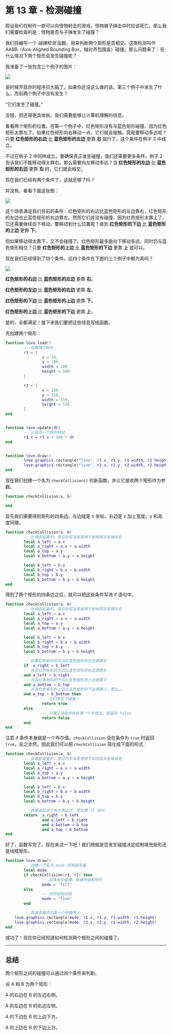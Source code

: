 # 第 13 章 - 检测碰撞

假设我们在制作一款可以向怪物射击的游戏。怪物被子弹击中时应该死亡。那么我们需要检查的是：怪物是否与子弹发生了碰撞？

我们将编写一个 *碰撞检测* 函数，用来判断两个矩形是否相交。这类检测叫作 AABB（Axis-Aligned Bounding Box，轴对齐包围盒）碰撞。那么问题来了：在什么情况下两个矩形会发生碰撞呢？

我准备了一张包含三个例子的图片：

![](/images/book/13/rectangles1.png)

是时候开启你的程序员大脑了。如果你还没这么做的话。第三个例子中发生了什么，而前两个例子中没有发生？

“它们发生了碰撞。”

没错，但还得更具体些。我们需要能够让计算机理解的信息。

看看两个矩形的位置。在第一个例子中，红色矩形没有与蓝色矩形碰撞，因为红色矩形太靠左了。如果红色矩形向右移动一点，它们就会接触。究竟要移动多远呢？只要 **红色矩形的右边** 比 **蓝色矩形的左边** 更靠 **右** 就行了。这个条件在例子 3 中成立。

不过在例子 2 中同样成立。要确保真正发生碰撞，我们还需要更多条件。例子 2 告诉我们不能移动得太靠右。那么需要向左移动多远？当 **红色矩形的左边** 比 **蓝色矩形的右边** 更靠 **左** 时，它们就会相交。

现在我们已经有两个条件了，这就足够了吗？

并没有。看看下面这张图：

![](/images/book/13/rectangles2.png)

这个场景满足我们目前的条件：红色矩形的右边比蓝色矩形的左边靠右，红色矩形的左边也比蓝色矩形的右边靠左。然而它们并没有碰撞，因为红色矩形太靠上了，它还需要继续向下移动。要移动到什么位置呢？直到 **红色矩形的下边** 比 **蓝色矩形的上边** 更靠 **下**。

但如果移动得太靠下，又不会碰撞了。红色矩形最多能向下移动多远，同时仍与蓝色矩形相交？只要 **红色矩形的上边** 比 **蓝色矩形的下边** 更靠 **上** 就可以。

现在我们已经得到了四个条件。这四个条件在下图的三个例子中都为真吗？

![](/images/book/13/rectangles3.png)

**红色矩形的右边** 比 **蓝色矩形的左边** 更靠 **右**。

**红色矩形的左边** 比 **蓝色矩形的右边** 更靠 **左**。

**红色矩形的下边** 比 **蓝色矩形的上边** 更靠 **下**。

**红色矩形的上边** 比 **蓝色矩形的下边** 更靠 **上**。

是的，全都满足！接下来我们要把这些信息写成函数。

先创建两个矩形：

```lua
function love.load()
        -- 创建两个矩形
        r1 = {
                x = 10,
                y = 100,
                width = 100,
                height = 100
        }

        r2 = {
                x = 250,
                y = 120,
                width = 150,
                height = 120
        }
end


function love.update(dt)
        -- 让其中一个矩形移动
        r1.x = r1.x + 100 * dt
end


function love.draw()
        love.graphics.rectangle("line", r1.x, r1.y, r1.width, r1.height)
        love.graphics.rectangle("line", r2.x, r2.y, r2.width, r2.height)
end
```

现在我们创建一个名为 `checkCollision()` 的新函数，并让它接收两个矩形作为参数。

```lua
function checkCollision(a, b)

end
```

首先我们需要得到矩形的四条边。左边就是 x 坐标，右边是 x 加上宽度。y 和高度同理。

```lua
function checkCollision(a, b)
        -- 在局部变量中，常见的写法是使用下划线而非驼峰命名
        local a_left = a.x
        local a_right = a.x + a.width
        local a_top = a.y
        local a_bottom = a.y + a.height

        local b_left = b.x
        local b_right = b.x + b.width
        local b_top = b.y
        local b_bottom = b.y + b.height
end
```

得到了两个矩形的四条边之后，就可以把这些条件写进 if 语句中。

```lua
function checkCollision(a, b)
        -- 在局部变量中，常见的写法是使用下划线而非驼峰命名
        local a_left = a.x
        local a_right = a.x + a.width
        local a_top = a.y
        local a_bottom = a.y + a.height

        local b_left = b.x
        local b_right = b.x + b.width
        local b_top = b.y
        local b_bottom = b.y + b.height

        -- 如果红色矩形的右边比蓝色矩形的左边更靠右
        if  a_right > b_left
        -- 并且红色矩形的左边比蓝色矩形的右边更靠左
        and a_left < b_right
        -- 并且红色矩形的下边比蓝色矩形的上边更靠下
        and a_bottom > b_top
        -- 并且红色矩形的上边比蓝色矩形的下边更靠上，那么……
        and a_top < b_bottom then
                -- 它们发生了碰撞！
                return true
        else
                -- 只要上述条件有任意一个不成立，就返回 false
                return false
        end
end
```

注意 if 条件本身就是一个布尔值。`checkCollision` 会在条件为 `true` 时返回 `true`，反之亦然。因此我们可以把 `checkCollision` 简化成下面的形式：

```lua
function checkCollision(a, b)
        -- 在局部变量中，常见的写法是使用下划线而非驼峰命名
        local a_left = a.x
        local a_right = a.x + a.width
        local a_top = a.y
        local a_bottom = a.y + a.height

        local b_left = b.x
        local b_right = b.x + b.width
        local b_top = b.y
        local b_bottom = b.y + b.height

        -- 直接返回这个布尔表达式，而无需 if 语句
        return  a_right > b_left
                and a_left < b_right
                and a_bottom > b_top
                and a_top < b_bottom
end
```

好了，函数写完了。现在来试一下吧！我们根据是否发生碰撞决定绘制填充矩形还是线框矩形。

```lua
function love.draw()
        -- 创建一个名为 mode 的局部变量
        local mode
        if checkCollision(r1, r2) then
                -- 如果发生碰撞，就填充绘制矩形
                mode = "fill"
        else
                -- 否则绘制线框
                mode = "line"
        end

        -- 将该变量作为第一个参数传入
    love.graphics.rectangle(mode, r1.x, r1.y, r1.width, r1.height)
    love.graphics.rectangle(mode, r2.x, r2.y, r2.width, r2.height)
end
```

成功了！现在你已经知道如何检测两个矩形之间的碰撞了。

___

## 总结

两个矩形之间的碰撞可以通过四个条件来判断。

设 A 和 B 为两个矩形：

A 的右边在 B 的左边右侧。

A 的左边在 B 的右边左侧。

A 的下边在 B 的上边下方。

A 的上边在 B 的下边上方。
